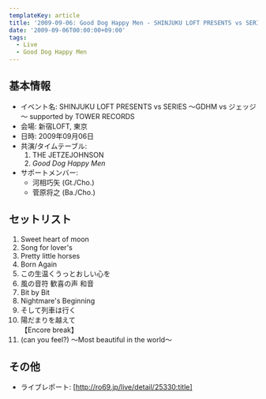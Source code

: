 ```yaml
---
templateKey: article
title: '2009-09-06: Good Dog Happy Men - SHINJUKU LOFT PRESENTS vs SERIES ～GDHM vs ジェッジ～ supported by TOWER RECORDS at 新宿LOFT'
date: '2009-09-06T00:00:00+09:00'
tags:
  - Live
  - Good Dog Happy Men
---
```

## 基本情報

* イベント名: SHINJUKU LOFT PRESENTS vs SERIES ～GDHM vs ジェッジ～ supported by TOWER RECORDS
* 会場: 新宿LOFT, 東京
* 日時: 2009年09月06日
* 共演/タイムテーブル:
  1. THE JETZEJOHNSON
  1. *Good Dog Happy Men*
* サポートメンバー:
  * 河相巧矢 (Gt./Cho.)
  * 菅原将之 (Ba./Cho.)

## セットリスト

1. Sweet heart of moon
1. Song for lover's
1. Pretty little horses
1. Born Again
1. この生温くうっとおしい心を
1. 風の音符 歓喜の声 和音
1. Bit by Bit
1. Nightmare's Beginning
1. そして列車は行く
1. 陽だまりを越えて<br>
  【Encore break】
1. (can you feel?) ～Most beautiful in the world～

## その他

* ライブレポート: [http://ro69.jp/live/detail/25330:title]
